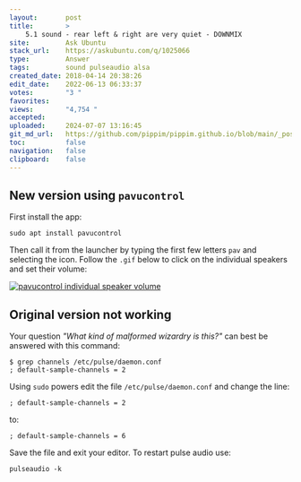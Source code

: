 ```yaml
---
layout:       post
title:        >
    5.1 sound - rear left & right are very quiet - DOWNMIX
site:         Ask Ubuntu
stack_url:    https://askubuntu.com/q/1025066
type:         Answer
tags:         sound pulseaudio alsa
created_date: 2018-04-14 20:38:26
edit_date:    2022-06-13 06:33:37
votes:        "3 "
favorites:    
views:        "4,754 "
accepted:     
uploaded:     2024-07-07 13:16:45
git_md_url:   https://github.com/pippim/pippim.github.io/blob/main/_posts/2018/2018-04-14-5.1-sound-rear-left-_-right-are-very-quiet-DOWNMIX.md
toc:          false
navigation:   false
clipboard:    false
---
```


## New version using `pavucontrol`

First install the app:

``` 
sudo apt install pavucontrol
```

Then call it from the launcher by typing the first few letters `pav` and selecting the icon. Follow the `.gif` below to click on the individual speakers and set their volume:

[![pavucontrol individual speaker volume][1]][1]

## Original version not working

Your question *"What kind of malformed wizardry is this?"* can best be answered with this command:

``` 
$ grep channels /etc/pulse/daemon.conf
; default-sample-channels = 2
```

Using `sudo` powers edit the file `/etc/pulse/daemon.conf` and change the line:

``` 
; default-sample-channels = 2
```

to:

``` 
; default-sample-channels = 6
```

Save the file and exit your editor. To restart pulse audio use:

``` 
pulseaudio -k
```


  [1]: https://i.sstatic.net/gXaxI.gif
